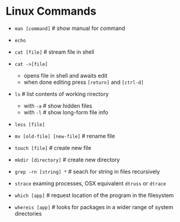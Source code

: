 # Linux Commands

* `man [command]`    # show manual for command

* `echo`

* `cat [file]`    # stream file in shell
* `cat ->[file]`
    * opens file in shell and awaits edit
    * when done editing press `[return]` and `[ctrl-d]`

* `ls`     # list contents of working rirectory
    * with `-a`    # show hidden files
    * with `-l` # show long-form file info

* `less [file]`

* `mv [old-file] [new-file]`    # rename file

* `touch [file]`    # create new file

* `mkdir [directory]`    # create new directory

* `grep -rn [string] *`    # seach for string in files recursively

* `strace` examing processes, OSX equivalent `dtruss` or `dtrace`

* `which [app]`  # request location of the program in the filesystem
* `whereis [app]` # looks for packages in a wider range of system directories
